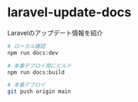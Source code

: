 # laravel-update-docs
Laravelのアップデート情報を紹介

```bash
# ローカル確認
npm run docs:dev

# 本番デプロイ用にビルド
npm run docs:build

# 本番デプロイ
git push origin main
```